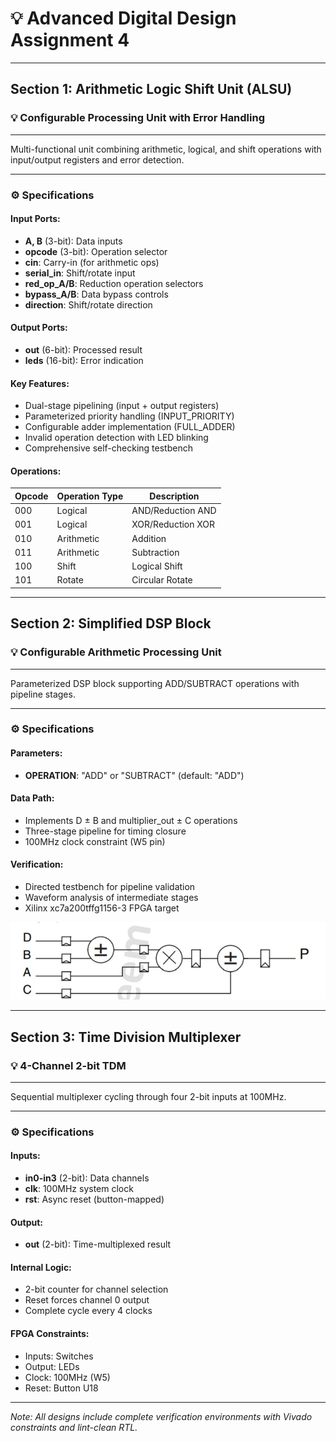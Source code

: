 # 💡 Advanced Digital Design Assignment 4

---

## Section 1: Arithmetic Logic Shift Unit (ALSU)

### 💡 Configurable Processing Unit with Error Handling

---

Multi-functional unit combining arithmetic, logical, and shift operations with input/output registers and error detection.

---

### ⚙️ Specifications

#### Input Ports:
- **A, B** (3-bit): Data inputs
- **opcode** (3-bit): Operation selector
- **cin**: Carry-in (for arithmetic ops)
- **serial_in**: Shift/rotate input
- **red_op_A/B**: Reduction operation selectors
- **bypass_A/B**: Data bypass controls
- **direction**: Shift/rotate direction

#### Output Ports:
- **out** (6-bit): Processed result
- **leds** (16-bit): Error indication

#### Key Features:
- Dual-stage pipelining (input + output registers)
- Parameterized priority handling (INPUT_PRIORITY)
- Configurable adder implementation (FULL_ADDER)
- Invalid operation detection with LED blinking
- Comprehensive self-checking testbench

#### Operations:
| Opcode | Operation Type | Description |
|--------|----------------|-------------|
| 000    | Logical        | AND/Reduction AND |
| 001    | Logical        | XOR/Reduction XOR |
| 010    | Arithmetic     | Addition |
| 011    | Arithmetic     | Subtraction |
| 100    | Shift          | Logical Shift |
| 101    | Rotate         | Circular Rotate |

---

## Section 2: Simplified DSP Block

### 💡 Configurable Arithmetic Processing Unit

---

Parameterized DSP block supporting ADD/SUBTRACT operations with pipeline stages.

---

### ⚙️ Specifications

#### Parameters:
- **OPERATION**: "ADD" or "SUBTRACT" (default: "ADD")

#### Data Path:
- Implements D ± B and multiplier_out ± C operations
- Three-stage pipeline for timing closure
- 100MHz clock constraint (W5 pin)

#### Verification:
- Directed testbench for pipeline validation
- Waveform analysis of intermediate stages
- Xilinx xc7a200tffg1156-3 FPGA target

![DSP48A1_S Schematic](https://github.com/Mina-Fathy23/Digital_Design_Diploma/blob/58e0bd38487ecae3f8bc698dd10276cb6fa70fee/Week_4/Assignment_4_Sequential_Logic_Design/Q2/Schematic.jpg)


---

## Section 3: Time Division Multiplexer

### 💡 4-Channel 2-bit TDM

---

Sequential multiplexer cycling through four 2-bit inputs at 100MHz.

---

### ⚙️ Specifications

#### Inputs:
- **in0-in3** (2-bit): Data channels
- **clk**: 100MHz system clock
- **rst**: Async reset (button-mapped)

#### Output:
- **out** (2-bit): Time-multiplexed result

#### Internal Logic:
- 2-bit counter for channel selection
- Reset forces channel 0 output
- Complete cycle every 4 clocks

#### FPGA Constraints:
- Inputs: Switches
- Output: LEDs
- Clock: 100MHz (W5)
- Reset: Button U18

---

*Note: All designs include complete verification environments with Vivado constraints and lint-clean RTL.*